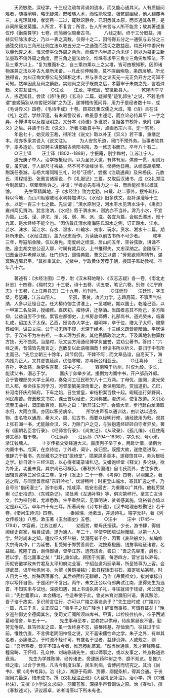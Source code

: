 <!-- { "loadSidebar": true } -->
　　天资敏绝，深经学，十三经注疏每背诵如流水，而又能心通其义。人有质疑问难者，随事阐明，略无疑滞。既嗜畴人术，而性能攻坚，极繁颐幽秘，他人翻覆再三，未克理其绪，孝婴目一二过，辄默识静会，已洞悉其本原，而贯通其条目，是非间隙毫发莫遁。人所言，不复言；所言，告人所未言与人所不能言；故其著述虽仅传《衡斋算学》七卷，而简奥似周秦古书。
　　八线之制，终于三分取益，用益实归除法求之，乃以一表之真数，仅得十之二，因俗得五分之一通弦与五分之三通弦交错为三角形比例立法以取五分之一之通弦而弦切之数益密。梅氏环中黍尺有以量代算之术，惟求倚平仪外周之两角，而缩于内半周之角未详；则以为易更立新法量取不倚外周之角度，而三角之量法始全。堆垛有求平三角立三角尖堆积法，不及三乘方以上，"复为推而补之，自三乘四乘以上之尖堆，皆可由根知积，因即诸物递兼之法以补古九章所未备。--凡此引伸触类，莫不探幽索隐，条疏层解。所尤独得者，为纠正梅文穆公勾股知积之术，并与李尚之论天元一元正负开方之可知不可知。然卒因此及尚之齮龁。实则尚之究乎既商之后，孝婴审于未商之先，言若殊趋，义实互证也。
　　○汪龙
　　江龙，字叔辰，安徽歙县人。
　　乾隆丙午举人，拣选知县。尝读《诗?生民》《玄鸟》二篇，疑郑笺"迹乳卵生"之说，不若毛传谓"姜嫄简狄从帝喾祀郊禖"之为正，遂博稽传笺问异，用力于是经者数十年，成《毛诗异义》四卷，《毛诗申成》十卷。顾郑氏集汉儒之大成，笺《诗》且在注《礼》之后，学益深邃，有未易訾议者，故虽意主述毛，而立论必持其平；一字之异，不惮详考以反覆证明之。又分本《诗谱》多讹脱，复据各书校补，录附《异义》之后。并熟于许氏《说文》，所著书数自手写，点画悉宗六书，无一笔苟。
　　年逾七十，始交段玉裁，得所注《说文》取以补正《异义》若干事，重缮定本。段亦多采其说入《说文注》。
　　为人安贫乐道，闭门不预外务。当事者钦其学，率多造访。仅应聘主讲郡城古紫阳书院，及一修志书而已。卒年八十有二。
　　○汪士铎
　　汪士铎（1802--1889），字振庵，别字梅村，江苏江宁人。
　　道光庚子举人。治学根柢经训，以为圣贤大道，有体有用，体原一贯，用则万变。虽穷居，于人鲜尺寸裨益，然不可不读经世书，储待他日用。从绩溪胡培翚、荆溪任泰游。与杨大堉同精三礼，时号"汪杨"。尝据《注疏通典》及宋杨氏、元敖氏、清程瑶田、张惠言诸家说，作《礼服记》三篇。又取后汉诸书，成《仪礼郑注今制疏证》，塔翚亟称许之。并谓：学者必先有得力之一书，而后能推类以概其馀。
　　先生覃精舆地，于《水经注》致力尤勤。曰戴、赵二家外，搜补疏栉，释以今地，而山川阨塞陂地水利特加详尽。《水经》旧多佚文，赵补漯滏等十三水，以足一百三十七之数。先生谓；"漯水原附见，河水丰水见渭水注中，《禹贡》雍州两见渭汭，犹言洛汭，《水经》叙于渭水末，则汭亦不当补。滁乃小水，不宜为篇。止洛、泾、滹沱、滏、洺、弱、黑、派、滋，各宜为篇，合赵氏漯水，惟十九耳，是水经终不能全也。"因仿戴氏渭水南海陈氏温水之例，订正穀水、江水、若水、沫水、延江水、存水、温水、叶输水、夷水、玩水。资水、湘水十二篇，期补所未备。《水经注图》，盖为现志而作，为读唐以前古书所不可少者。
　　咸丰三年，粤寇陷金陵，仅以身免。南度岭之绩溪，居山间五年，空谷弦歌，讲诵不绝。座主胡文忠公迎入鄂，时属有裁兵议，上书推得失，文忠深纳之。金陵既下，归葺金沙井老屋以居。杜门却扫，颐情典籍。曹文正以谓；"芳絜欲师陶靖节，湛冥略近蜀君平。"其推重其此。光绪中，学政黄体芳荐于朝，授国子监助教衔。卒年八十六。

　　著述有：《水经注图》二卷，附《汉末释地略》、《汉志志疑》各一卷，《南北史补志》十四卷，《梅村文》十三卷，诗十五卷，词五卷，笔记六卷。别修《江宁府志》十五卷，《上江两县志》二十九卷，均刊行。
　　○汪廷珍
　　汪廷珍，字玉粲，号瑟庵，江苏山阳人。
　　早孤，家贫，攻苦力学，志趣高简，不事声气结纳，人多以迂怪目之。任大椿侍御主讲淮上，一见嗟叹，期以国士。乾隆己酉，以一甲第二名及第，授编修。嘉庆初，擢侍讲，迁祭酒。当国者恶其不附己，多方阻抑，公益自厉不少挫。累官左都御史，上书房总师傅，礼部尚书。道光癸未，临雍礼成，诏加太子太保。乙酉，授协办大学士，越明年，卒于位，赠太子太师，赐祭葬如例，谥曰文端。公于书无所不窥，尤深于经术。十三经义疏皆能暗诵。平居讲学，于汉宋不为左右袒，一本义理为折衷。其他民情政治之大，下及舆地名物算数方技，无不曲究。当是时，阮文达方用通经博学负盛誉，尝劝公著书。答曰："六经之奥，昔儒皆先我言之，岂敢复以此语相溷哉！但读书所以析义，要归于中有所主而已。"先后立朝三十馀年，风节侃侃，不棘不阿；而文章品谊，自高天下，海内推为正人。又其虚衷延纳，优恤寒畯，亦与阮公相亚云。
　　○汪喜孙
　　汪喜孙，字孟慈，后更名喜荀。汪中之子。
　　容南殁于杭州，时仅九龄。少长，能读父书，溺志于学。
　　嘉庆丁卯举乡试。援例为内阁中书，开户部员外郎。合于管理部务大学士英和，奏免河工征民积欠八十二万两。丁母忧，服阕，道光癸巳入都，奉命往东河学习，河督栗毓美深倚重之，奏保用知府，赏加道衔。乙巳，补河南怀庆府知府。下车之始，日坐堂皇，审结积案百数十起。暇辄巡行郊野间，问民疾苦。修葺敷文书院，课士首以经史，文风称盛。浚济河，使复故道。义引沁流至王曲村，溉田数百顷，民称之曰："新开汪公河"。会值大旱，步行赴白龙潭取水归，大雨立霈。亦因以积劳病卒。
　　所学由声音以通训诂，由训诂以通名物，由名物以通周、秦大义，周、见古书，而要以经明行修，通经致用为归。观其上张石洲一书，尤能融会汉、宋，力除门户之见，与独抱遗经硁硁自守者异矣。著有《国朝名臣言行录》、《经师言行录》、《尚友记》、《从政录》、《孤儿编》、《且住庵诗文稿》若干卷。
　　○汪远孙
　　汪远孙（1794--1836），字久也，号小米，浙江钱塘人。
　　十岁传祖父受经通大义。嘉庚丙子举于乡，两赴计偕，循例为内阁中书。戊寅，在京待铨，丁外艰，闻讣，疾归里。既撄大故，遂绝意进取，一惟肆力于著书。先世藏书之所曰"振绮堂"，插架夙多善本，遂寝馈其中，务为根柢之学。排日读十三经注疏，以心得者辄录诸札记。又嫌饱经堂《释文》多讹缺，欲为补正，功虽未竟，其宗尚已可概见。《春秋外传国语》自韦氏而外，古注多佚，因辑贾逵等三家佚注三卷，复作《发正》二十一卷、《考异》四卷，以羽翼之。著述之暇，与同里耆彦结"东轩吟社"，优游畅吟；时更登山临水，寄其旷逸之怀，乃自号曰"借闲漫士"。浙中志乘，推咸淳、临安志最古，为重雕以广其传。他若厉樊榭《辽史拾遗》、《东城杂记》，梁处素《左通补释》等，俱次第梓行。至其亡友诗文，代为校刊者，尤难悉数。生平重然诺，见事明决，贫者感其施，饶裕者亦倚以定是非可否。卒年四十有三耳。所著尚有《诗考补遗》，《汉书地理志校勘记》若干卷，《借闲生诗词》四卷。
　　--妻梁瑞、汤漱玉，并通诗礼。端字无非，著《列女传校注》八卷。漱玉著《玉台画史》五卷。
　　○汪中
　　汪中（1745～1794），字容甫，江苏江都人。
　　幼孤贫，赖母氏授读。少长，游书肆，得借阅经史百家，触目成诵，遂为通人。年二十，学使李因培试射雁赋，以第一人入学。然时尚未之知。适仪征火坏盐船，焚溺死者千余，因著《哀盐船文》，杭编修大宗奇其作，广为延誉。复受知于郑赞善炳世、沈按察椒园、钱詹事晓征诸君，名益起。乾隆丁酉，谢侍郎墉，督学江苏，选充拔贡，尝曰："吾之先容甫，爵也；若以学，吾北面事之矣！"其礼重如此。顾困于贫窭，每游四方，营甘旨以养母。历就安徽学政朱竹君及太平知府沈业富、宁绍台道冯廷承幕，所至皆尊为上客。会游武昌，谒毕秋帆尚书，为撰《黄鹤楼铭》；歙县程瑶田书石，嘉定钱坫篆额，时人目为三绝。惟殊落落寡合。其后益困悴无聊赖，乃作《吊黄祖文》，拟刘孝标自序以写怀自伤，于是闭户不复出。丙午，朱文正公以侍郎典试江南，思得先生为选首，不知实未与试也。深感知遇，因上书请执弟子礼，寻往就谒于钱塘，朱公谓之曰；"先世籍萧山，本会糟地，今适奉使于此，曾览朱育对濮阳兴语，善其赅洽，吾子谘于故实，多识前言往行，亦可以广陵之事谂余乎？"先生应时成《广陵对》一篇，凡三千言，文正叹曰："善乎子之张广陵也！辞富而事核，可谓有征矣！"晚岁巡盐御史全德闻其名，使司文汇阁所须四库书。甲寅，以检校往杭州，卒子西湖葛岭僧舍，年五十一。
　　先生事母至孝，尝称贷以供母，侍疾累昼夜不寝，勤劳无倦容。且笃师友之谊，虽一饭终身不忘，披榛拜墓，存恤衰门，往往过于生前。惟性伉直，不言佛老阴阳神怪之说，又不喜宋儒性命之学。朱子之外，有举其名者，必痛诋之。于时流不轻许可，有盛名于世者，益肆讥弹。人或规之，则曰："吾所骂者，皆非不知古今者，惟恐莠乱苗耳。"然当世通儒，雅才若钱晓征、程易畴、王怀祖、孔众仲、刘端临诸先生，或以师事之，或以友事之，终身称道弗衰焉。
　　先生为学殊赅博，经传诸史，旁逮医药种树之书．靡不观览。复推六经之指，以合于世用。凡古今制度沿革，民生利病，皆博问而切究之。其治《尚书》，撰《尚书考异》。治《礼》，溯源于荀卿、贾傅，纲提条析，得其会通。于丧服用力最深，惜未成书。撰《仪礼经注正讹》《大截礼记补注》。治小学，撰《尔雅朴注》，又撰《小学说文求端》，羽翼苍雅，深探乎声音训诂之原。治《春秋》，撰《春秋述义》，识议超卓，论者谓唐以下所未有也。
